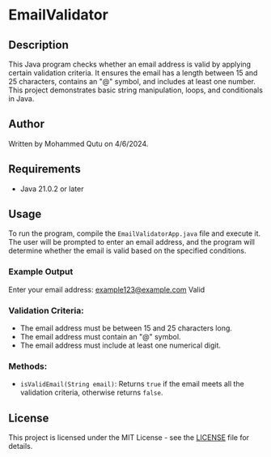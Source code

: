 # EmailValidator

## Description
This Java program checks whether an email address is valid by applying certain validation criteria. It ensures the email has a length between 15 and 25 characters, contains an "@" symbol, and includes at least one number. This project demonstrates basic string manipulation, loops, and conditionals in Java.

## Author
Written by Mohammed Qutu on 4/6/2024.

## Requirements
- Java 21.0.2 or later

## Usage
To run the program, compile the `EmailValidatorApp.java` file and execute it. The user will be prompted to enter an email address, and the program will determine whether the email is valid based on the specified conditions.

### Example Output
Enter your email address: example123@example.com Valid

### Validation Criteria:
- The email address must be between 15 and 25 characters long.
- The email address must contain an "@" symbol.
- The email address must include at least one numerical digit.

### Methods:
- `isValidEmail(String email)`: Returns `true` if the email meets all the validation criteria, otherwise returns `false`.

## License
This project is licensed under the MIT License - see the [LICENSE](LICENSE) file for details.
